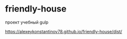 # friendly-house


проект учебный gulp 

https://alexeykonstantinov78.github.io/friendly-house/dist/
